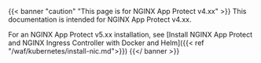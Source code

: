 {{< banner "caution" "This page is for NGINX App Protect v4.xx" >}}
  This documentation is intended for NGINX App Protect v4.xx.

  For an NGINX App Protect v5.xx installation, see [Install NGINX App Protect and NGINX Ingress Controller with Docker and Helm]({{< ref "/waf/kubernetes/install-nic.md">}})
{{</ banner >}}